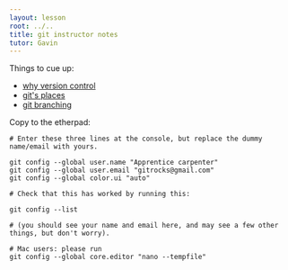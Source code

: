 ```yaml
---
layout: lesson
root: ../..
title: git instructor notes
tutor: Gavin
---
```


Things to cue up:

* [why version control](http://www.phdcomics.com/comics/archive.php?comicid=1531)
* [git's places](git-info.png)
* [git branching](http://pcottle.github.io/learnGitBranching/?NODEMO)


Copy to the etherpad:

~~~
# Enter these three lines at the console, but replace the dummy name/email with yours.

git config --global user.name "Apprentice carpenter"
git config --global user.email "gitrocks@gmail.com"
git config --global color.ui "auto"

# Check that this has worked by running this:

git config --list

# (you should see your name and email here, and may see a few other things, but don't worry).

# Mac users: please run
git config --global core.editor "nano --tempfile"
~~~
